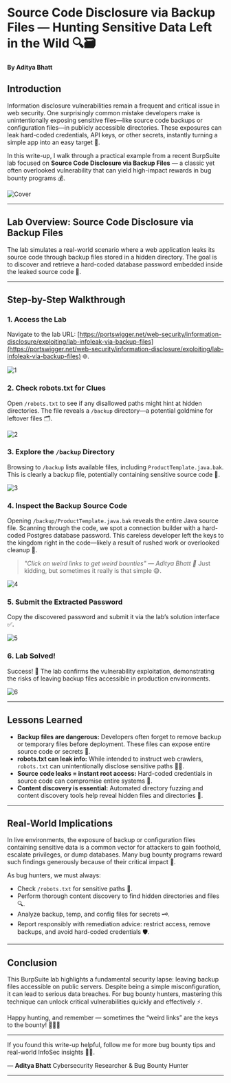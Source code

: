 # Source Code Disclosure via Backup Files — Hunting Sensitive Data Left in the Wild 🔍🗃️

**By Aditya Bhatt**

## Introduction

Information disclosure vulnerabilities remain a frequent and critical issue in web security. One surprisingly common mistake developers make is unintentionally exposing sensitive files—like source code backups or configuration files—in publicly accessible directories. These exposures can leak hard-coded credentials, API keys, or other secrets, instantly turning a simple app into an easy target 🎯.

In this write-up, I walk through a practical example from a recent BurpSuite lab focused on **Source Code Disclosure via Backup Files** — a classic yet often overlooked vulnerability that can yield high-impact rewards in bug bounty programs 💰.

![Cover](https://github.com/user-attachments/assets/79777647-0f89-46f6-a4bd-fa71517e0c2f) <br/>

---

## Lab Overview: Source Code Disclosure via Backup Files

The lab simulates a real-world scenario where a web application leaks its source code through backup files stored in a hidden directory. The goal is to discover and retrieve a hard-coded database password embedded inside the leaked source code 🔐.

---

## Step-by-Step Walkthrough

### 1. Access the Lab

Navigate to the lab URL: [https://portswigger.net/web-security/information-disclosure/exploiting/lab-infoleak-via-backup-files](https://portswigger.net/web-security/information-disclosure/exploiting/lab-infoleak-via-backup-files) 🌐.

![1](https://github.com/user-attachments/assets/db503da8-6ba8-46fe-ac7b-a1cc937e85e0) <br/>

### 2. Check robots.txt for Clues

Open `/robots.txt` to see if any disallowed paths might hint at hidden directories. The file reveals a `/backup` directory—a potential goldmine for leftover files 🗂️.

![2](https://github.com/user-attachments/assets/d69b5ed4-6230-4d0f-b2e1-87d8874fe905) <br/>

### 3. Explore the `/backup` Directory

Browsing to `/backup` lists available files, including `ProductTemplate.java.bak`. This is clearly a backup file, potentially containing sensitive source code 🧾.

![3](https://github.com/user-attachments/assets/dead20b8-4c21-445c-9dc1-9356c3953832) <br/>

### 4. Inspect the Backup Source Code

Opening `/backup/ProductTemplate.java.bak` reveals the entire Java source file. Scanning through the code, we spot a connection builder with a hard-coded Postgres database password. This careless developer left the keys to the kingdom right in the code—likely a result of rushed work or overlooked cleanup 🔑.

> *"Click on weird links to get weird bounties" — Aditya Bhatt 🗿*
> Just kidding, but sometimes it really is that simple 😅.

![4](https://github.com/user-attachments/assets/a5b2786d-fa27-48b9-a0ab-112aeb50425e) <br/>

### 5. Submit the Extracted Password

Copy the discovered password and submit it via the lab’s solution interface ✅.

![5](https://github.com/user-attachments/assets/e2f66c50-7b67-4d41-b983-566edcfc8117) <br/>

### 6. Lab Solved!

Success! 🎉 The lab confirms the vulnerability exploitation, demonstrating the risks of leaving backup files accessible in production environments.

![6](https://github.com/user-attachments/assets/b9e61bc3-55fd-45d3-8f22-022ba5e69707) <br/>

---

## Lessons Learned

* **Backup files are dangerous:** Developers often forget to remove backup or temporary files before deployment. These files can expose entire source code or secrets 🛑.
* **robots.txt can leak info:** While intended to instruct web crawlers, `robots.txt` can unintentionally disclose sensitive paths 🕵️‍♂️.
* **Source code leaks = instant root access:** Hard-coded credentials in source code can compromise entire systems 🚨.
* **Content discovery is essential:** Automated directory fuzzing and content discovery tools help reveal hidden files and directories 🔎.

---

## Real-World Implications

In live environments, the exposure of backup or configuration files containing sensitive data is a common vector for attackers to gain foothold, escalate privileges, or dump databases. Many bug bounty programs reward such findings generously because of their critical impact 💸.

As bug hunters, we must always:

* Check `/robots.txt` for sensitive paths 📜.
* Perform thorough content discovery to find hidden directories and files 🔍.
* Analyze backup, temp, and config files for secrets 🗝️.
* Report responsibly with remediation advice: restrict access, remove backups, and avoid hard-coded credentials 🛡️.

---

## Conclusion

This BurpSuite lab highlights a fundamental security lapse: leaving backup files accessible on public servers. Despite being a simple misconfiguration, it can lead to serious data breaches. For bug bounty hunters, mastering this technique can unlock critical vulnerabilities quickly and effectively ⚡.

Happy hunting, and remember — sometimes the “weird links” are the keys to the bounty! 🕵️‍♀️💥

---

If you found this write-up helpful, follow me for more bug bounty tips and real-world InfoSec insights 🔐✨.

— **Aditya Bhatt**
Cybersecurity Researcher & Bug Bounty Hunter

---
